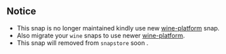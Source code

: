 ## Notice

* This snap is no longer maintained kindly use new [wine-platform](https://github.com/mmtrt/wine-platform) snap.
* Also migrate your `wine` snaps to use newer [wine-platform](https://github.com/mmtrt/wine-platform).
* This snap will removed from `snapstore` soon .

